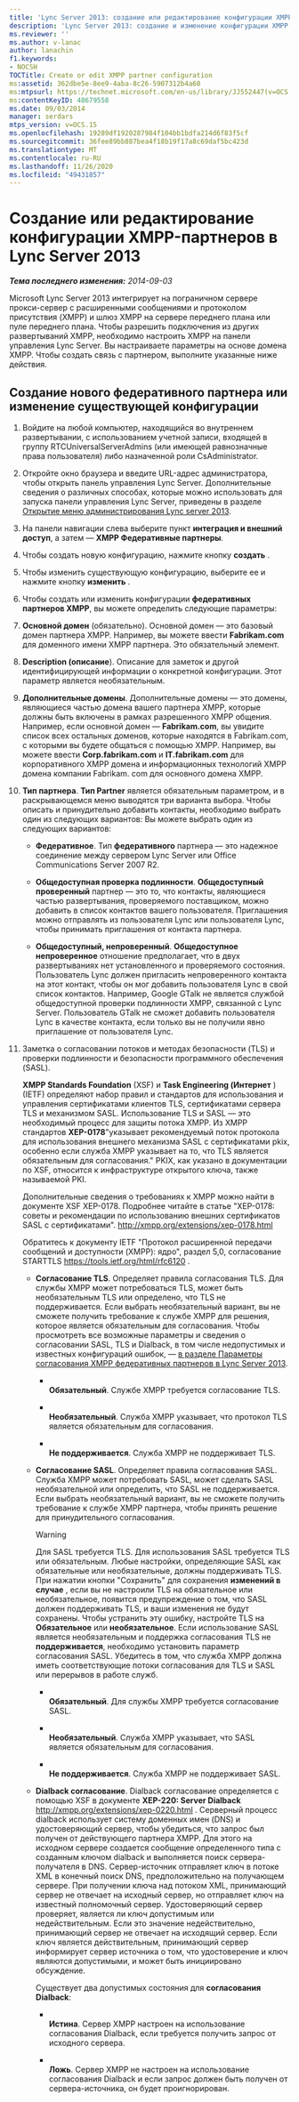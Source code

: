 ```yaml
---
title: 'Lync Server 2013: создание или редактирование конфигурации XMPP-партнеров'
description: 'Lync Server 2013: создание и изменение конфигурации XMPP партнера.'
ms.reviewer: ''
ms.author: v-lanac
author: lanachin
f1.keywords:
- NOCSH
TOCTitle: Create or edit XMPP partner configuration
ms:assetid: 362dbe5e-8ee9-4aba-8c26-5907312b4a60
ms:mtpsurl: https://technet.microsoft.com/en-us/library/JJ552447(v=OCS.15)
ms:contentKeyID: 48679558
ms.date: 09/03/2014
manager: serdars
mtps_version: v=OCS.15
ms.openlocfilehash: 19289df1920287984f104bb1bdfa214d6f83f5cf
ms.sourcegitcommit: 36fee89bb887bea4f18b19f17a8c69daf5bc423d
ms.translationtype: MT
ms.contentlocale: ru-RU
ms.lasthandoff: 11/26/2020
ms.locfileid: "49431857"
---
```

# <a name="create-or-edit-xmpp-partner-configuration-in-lync-server-2013"></a>Создание или редактирование конфигурации XMPP-партнеров в Lync Server 2013

<div data-xmlns="http://www.w3.org/1999/xhtml">

<div class="topic" data-xmlns="http://www.w3.org/1999/xhtml" data-msxsl="urn:schemas-microsoft-com:xslt" data-cs="https://msdn.microsoft.com/">

<div data-asp="https://msdn2.microsoft.com/asp">



</div>

<div id="mainSection">

<div id="mainBody">

<span> </span>

_**Тема последнего изменения:** 2014-09-03_

Microsoft Lync Server 2013 интегрирует на пограничном сервере прокси-сервер с расширенными сообщениями и протоколом присутствия (XMPP) и шлюз XMPP на сервере переднего плана или пуле переднего плана. Чтобы разрешить подключения из других развертываний XMPP, необходимо настроить XMPP на панели управления Lync Server. Вы настраиваете параметры на основе домена XMPP. Чтобы создать связь с партнером, выполните указанные ниже действия.

<div>

## <a name="to-create-a-new-federated-partner-or-edit-an-existing-configuration"></a>Создание нового федеративного партнера или изменение существующей конфигурации

1.  Войдите на любой компьютер, находящийся во внутреннем развертывании, с использованием учетной записи, входящей в группу RTCUniversalServerAdmins (или имеющей равнозначные права пользователя) либо назначенной роли CsAdministrator.

2.  Откройте окно браузера и введите URL-адрес администратора, чтобы открыть панель управления Lync Server. Дополнительные сведения о различных способах, которые можно использовать для запуска панели управления Lync Server, приведены в разделе [Открытие меню администрирования Lync server 2013](lync-server-2013-open-lync-server-administrative-tools.md).

3.  На панели навигации слева выберите пункт **интеграция и внешний доступ**, а затем — **XMPP Федеративные партнеры**.

4.  Чтобы создать новую конфигурацию, нажмите кнопку **создать** .

5.  Чтобы изменить существующую конфигурацию, выберите ее и нажмите кнопку **изменить** .

6.  Чтобы создать или изменить конфигурации **федеративных партнеров XMPP**, вы можете определить следующие параметры:

7.  **Основной домен** (обязательно). Основной домен — это базовый домен партнера XMPP. Например, вы можете ввести **Fabrikam.com** для доменного имени XMPP партнера. Это обязательный элемент.

8.  **Description (описание**). Описание для заметок и другой идентифицирующей информации о конкретной конфигурации. Этот параметр является необязательным.

9.  **Дополнительные домены**. Дополнительные домены — это домены, являющиеся частью домена вашего партнера XMPP, которые должны быть включены в рамках разрешенного XMPP общения. Например, если основной домен — **Fabrikam.com**, вы увидите список всех остальных доменов, которые находятся в Fabrikam.com, с которыми вы будете общаться с помощью XMPP. Например, вы можете ввести **Corp.fabrikam.com** и **IT.fabrikam.com** для корпоративного XMPP домена и информационных технологий XMPP домена компании Fabrikam. com для основного домена XMPP.

10. **Тип партнера**. **Тип Partner** является обязательным параметром, и в раскрывающемся меню выводятся три варианта выбора. Чтобы описать и принудительно добавить контакты, необходимо выбрать один из следующих вариантов: Вы можете выбрать один из следующих вариантов:
    
      - **Федеративное**. Тип **федеративного** партнера — это надежное соединение между сервером Lync Server или Office Communications Server 2007 R2.
    
      - **Общедоступная проверка подлинности**. **Общедоступный проверенный** партнер — это то, что контакты, являющиеся частью развертывания, проверяемого поставщиком, можно добавить в список контактов вашего пользователя. Приглашения можно отправлять из пользователя Lync или пользователя Lync, чтобы принимать приглашения от контакта партнера.
    
      - **Общедоступный, непроверенный**. **Общедоступное непроверенное** отношение предполагает, что в двух развертываниях нет установленного и проверяемого состояния. Пользователь Lync должен пригласить непроверенного контакта на этот контакт, чтобы он мог добавить пользователя Lync в свой список контактов. Например, Google GTalk не является службой общедоступной проверки подлинности XMPP, связанной с Lync Server. Пользователь GTalk не сможет добавить пользователя Lync в качестве контакта, если только вы не получили явно приглашение от пользователя Lync.

11. Заметка о согласовании потоков и методах безопасности (TLS) и проверки подлинности и безопасности программного обеспечения (SASL).
    
    **XMPP Standards Foundation** (XSF) и **Task Engineering (Интернет** ) (IETF) определяют набор правил и стандартов для использования и управления сертификатами клиентов TLS, сертификатами сервера TLS и механизмом SASL. Использование TLS и SASL — это необходимый процесс для защиты потока XMPP. Из XMPP стандартов **XEP-0178**"указывает рекомендуемый поток протокола для использования внешнего механизма SASL с сертификатами pkix, особенно если служба XMPP указывает на то, что TLS является обязательным для согласования." PKIX, как указано в документации по XSF, относится к инфраструктуре открытого ключа, также называемой PKI.
    
    Дополнительные сведения о требованиях к XMPP можно найти в документе XSF XEP-0178. Подробнее читайте в статье "XEP-0178: советы и рекомендации по использованию внешних сертификатов SASL с сертификатами". <http://xmpp.org/extensions/xep-0178.html>
    
    Обратитесь к документу IETF "Протокол расширенной передачи сообщений и доступности (XMPP): ядро", раздел 5,0, согласование STARTTLS <https://tools.ietf.org/html/rfc6120> .
    
      - **Согласование TLS**. Определяет правила согласования TLS. Для службы XMPP может потребоваться TLS, может быть необязательным TLS или определено, что TLS не поддерживается. Если выбрать необязательный вариант, вы не сможете получить требование к службе XMPP для решения, которое является обязательным для согласования. Чтобы просмотреть все возможные параметры и сведения о согласовании SASL, TLS и Dialback, в том числе недопустимых и известных конфигураций ошибок, — [в разделе Параметры согласования XMPP федеративных партнеров в Lync Server 2013](lync-server-2013-negotiation-settings-for-xmpp-federated-partners.md).
        
          - <span></span>  
            **Обязательный**. Службе XMPP требуется согласование TLS.
        
          - <span></span>  
            **Необязательный**. Служба XMPP указывает, что протокол TLS является обязательным для согласования.
        
          - <span></span>  
            **Не поддерживается**. Служба XMPP не поддерживает TLS.
    
      - **Согласование SASL**. Определяет правила согласования SASL. Служба XMPP может потребовать SASL, может сделать SASL необязательной или определить, что SASL не поддерживается. Если выбрать необязательный вариант, вы не сможете получить требование к службе XMPP партнера, чтобы принять решение для принудительного согласования.
        
        <div>
        

        > [!WARNING]  
        > Для SASL требуется TLS. Для использования SASL требуется TLS или обязательным. Любые настройки, определяющие SASL как обязательные или необязательные, должны поддерживать TLS. При нажатии кнопки "Сохранить" для сохранения <STRONG>изменений в случае</STRONG> , если вы не настроили TLS на обязательное или необязательное, появится предупреждение о том, что SASL должен поддерживать TLS, и ваши изменения не будут сохранены. Чтобы устранить эту ошибку, настройте TLS на <STRONG>Обязательное</STRONG> или <STRONG>необязательное</STRONG>. Если использование SASL является необязательным и поддержка согласования TLS не <STRONG>поддерживается</STRONG>, необходимо установить параметр согласования SASL. Убедитесь в том, что служба XMPP должна иметь соответствующие потоки согласования для TLS и SASL или перерывов в работе служб.

        
        </div>
        
          - <span></span>  
            **Обязательный**. Для службы XMPP требуется согласование SASL.
        
          - <span></span>  
            **Необязательный**. Служба XMPP указывает, что SASL является обязательным для согласования.
        
          - <span></span>  
            **Не поддерживается**. Служба XMPP не поддерживает SASL.
    
      - **Dialback согласование**. Dialback согласование определяется с помощью XSF в документе **XEP-220: Server Dialback** <http://xmpp.org/extensions/xep-0220.html> . Серверный процесс dialback использует систему доменных имен (DNS) и удостоверяющий сервер, чтобы убедиться, что запрос был получен от действующего партнера XMPP. Для этого на исходном сервере создается сообщение определенного типа с созданным ключом dialback и выполняется поиск сервера-получателя в DNS. Сервер-источник отправляет ключ в потоке XML в конечный поиск DNS, предположительно на получающем сервере. При получении ключа над потоком XML, принимающий сервер не отвечает на исходный сервер, но отправляет ключ на известный полномочный сервер. Удостоверяющий сервер проверяет, является ли ключ допустимым или недействительным. Если это значение недействительно, принимающий сервер не отвечает на исходящий сервер. Если ключ является действительным, принимающий сервер информирует сервер источника о том, что удостоверение и ключ являются допустимыми, и может быть инициировано обсуждение.
        
        Существует два допустимых состояния для **согласования Dialback**:
        
          - <span></span>  
            **Истина**. Сервер XMPP настроен на использование согласования Dialback, если требуется получить запрос от исходного сервера.
        
          - <span></span>  
            **Ложь**. Сервер XMPP не настроен на использование согласования Dialback и если запрос должен быть получен от сервера-источника, он будет проигнорирован.

</div>

</div>

<span> </span>

</div>

</div>

</div>

